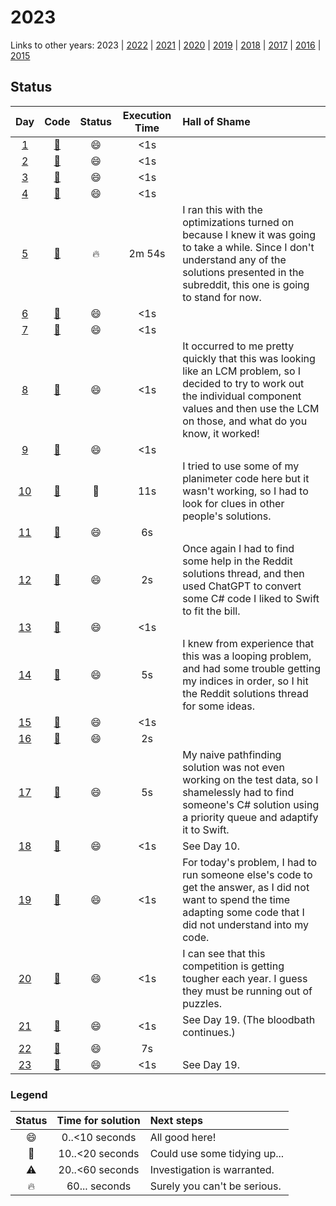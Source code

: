 # 2023

Links to other years: 
2023 | 
[2022](https://github.com/Wave39/AdventOfCode/blob/master/AdventOfCode/Puzzles/2022/README.md) |
[2021](https://github.com/Wave39/AdventOfCode/blob/master/AdventOfCode/Puzzles/2021/README.md) |
[2020](https://github.com/Wave39/AdventOfCode/blob/master/AdventOfCode/Puzzles/2020/README.md) |
[2019](https://github.com/Wave39/AdventOfCode/blob/master/AdventOfCode/Puzzles/2019/README.md) |
[2018](https://github.com/Wave39/AdventOfCode/blob/master/AdventOfCode/Puzzles/2018/README.md) |
[2017](https://github.com/Wave39/AdventOfCode/blob/master/AdventOfCode/Puzzles/2017/README.md) |
[2016](https://github.com/Wave39/AdventOfCode/blob/master/AdventOfCode/Puzzles/2016/README.md) |
[2015](https://github.com/Wave39/AdventOfCode/blob/master/AdventOfCode/Puzzles/2015/README.md)

## Status

| Day | Code | Status | Execution Time | Hall of Shame |
| :---: | :---: | :---: | :---: | :--- |
| [1](https://adventofcode.com/2023/day/1) | [:book:](https://github.com/Wave39/AdventOfCode/blob/master/AdventOfCode/Puzzles/2023/Puzzle_2023_01.swift) | :smile: | <1s |
| [2](https://adventofcode.com/2023/day/2) | [:book:](https://github.com/Wave39/AdventOfCode/blob/master/AdventOfCode/Puzzles/2023/Puzzle_2023_02.swift) | :smile: | <1s |
| [3](https://adventofcode.com/2023/day/3) | [:book:](https://github.com/Wave39/AdventOfCode/blob/master/AdventOfCode/Puzzles/2023/Puzzle_2023_03.swift) | :smile: | <1s |
| [4](https://adventofcode.com/2023/day/4) | [:book:](https://github.com/Wave39/AdventOfCode/blob/master/AdventOfCode/Puzzles/2023/Puzzle_2023_04.swift) | :smile: | <1s |
| [5](https://adventofcode.com/2023/day/5) | [:book:](https://github.com/Wave39/AdventOfCode/blob/master/AdventOfCode/Puzzles/2023/Puzzle_2023_05.swift) | :fire: | 2m 54s | I ran this with the optimizations turned on because I knew it was going to take a while. Since I don't understand any of the solutions presented in the subreddit, this one is going to stand for now. |
| [6](https://adventofcode.com/2023/day/6) | [:book:](https://github.com/Wave39/AdventOfCode/blob/master/AdventOfCode/Puzzles/2023/Puzzle_2023_06.swift) | :smile: | <1s |
| [7](https://adventofcode.com/2023/day/7) | [:book:](https://github.com/Wave39/AdventOfCode/blob/master/AdventOfCode/Puzzles/2023/Puzzle_2023_07.swift) | :smile: | <1s |
| [8](https://adventofcode.com/2023/day/8) | [:book:](https://github.com/Wave39/AdventOfCode/blob/master/AdventOfCode/Puzzles/2023/Puzzle_2023_08.swift) | :smile: | <1s | It occurred to me pretty quickly that this was looking like an LCM problem, so I decided to try to work out the individual component values and then use the LCM on those, and what do you know, it worked! |
| [9](https://adventofcode.com/2023/day/9) | [:book:](https://github.com/Wave39/AdventOfCode/blob/master/AdventOfCode/Puzzles/2023/Puzzle_2023_09.swift) | :smile: | <1s |
| [10](https://adventofcode.com/2023/day/10) | [:book:](https://github.com/Wave39/AdventOfCode/blob/master/AdventOfCode/Puzzles/2023/Puzzle_2023_10.swift) | :eyes: | 11s | I tried to use some of my planimeter code here but it wasn't working, so I had to look for clues in other people's solutions. |
| [11](https://adventofcode.com/2023/day/11) | [:book:](https://github.com/Wave39/AdventOfCode/blob/master/AdventOfCode/Puzzles/2023/Puzzle_2023_11.swift) | :smile: | 6s |
| [12](https://adventofcode.com/2023/day/12) | [:book:](https://github.com/Wave39/AdventOfCode/blob/master/AdventOfCode/Puzzles/2023/Puzzle_2023_12.swift) | :smile: | 2s | Once again I had to find some help in the Reddit solutions thread, and then used ChatGPT to convert some C# code I liked to Swift to fit the bill. |
| [13](https://adventofcode.com/2023/day/13) | [:book:](https://github.com/Wave39/AdventOfCode/blob/master/AdventOfCode/Puzzles/2023/Puzzle_2023_13.swift) | :smile: | <1s |
| [14](https://adventofcode.com/2023/day/14) | [:book:](https://github.com/Wave39/AdventOfCode/blob/master/AdventOfCode/Puzzles/2023/Puzzle_2023_14.swift) | :smile: | 5s | I knew from experience that this was a looping problem, and had some trouble getting my indices in order, so I hit the Reddit solutions thread for some ideas. |
| [15](https://adventofcode.com/2023/day/15) | [:book:](https://github.com/Wave39/AdventOfCode/blob/master/AdventOfCode/Puzzles/2023/Puzzle_2023_15.swift) | :smile: | <1s |
| [16](https://adventofcode.com/2023/day/16) | [:book:](https://github.com/Wave39/AdventOfCode/blob/master/AdventOfCode/Puzzles/2023/Puzzle_2023_16.swift) | :smile: | 2s |
| [17](https://adventofcode.com/2023/day/17) | [:book:](https://github.com/Wave39/AdventOfCode/blob/master/AdventOfCode/Puzzles/2023/Puzzle_2023_17.swift) | :smile: | 5s | My naive pathfinding solution was not even working on the test data, so I shamelessly had to find someone's C# solution using a priority queue and adaptify it to Swift. |
| [18](https://adventofcode.com/2023/day/18) | [:book:](https://github.com/Wave39/AdventOfCode/blob/master/AdventOfCode/Puzzles/2023/Puzzle_2023_18.swift) | :smile: | <1s | See Day 10. |
| [19](https://adventofcode.com/2023/day/19) | [:book:](https://github.com/Wave39/AdventOfCode/blob/master/AdventOfCode/Puzzles/2023/Puzzle_2023_19.swift) | :smile: | <1s | For today's problem, I had to run someone else's code to get the answer, as I did not want to spend the time adapting some code that I did not understand into my code. |
| [20](https://adventofcode.com/2023/day/20) | [:book:](https://github.com/Wave39/AdventOfCode/blob/master/AdventOfCode/Puzzles/2023/Puzzle_2023_20.swift) | :smile: | <1s | I can see that this competition is getting tougher each year. I guess they must be running out of puzzles. |
| [21](https://adventofcode.com/2023/day/21) | [:book:](https://github.com/Wave39/AdventOfCode/blob/master/AdventOfCode/Puzzles/2023/Puzzle_2023_21.swift) | :smile: | <1s | See Day 19. (The bloodbath continues.) |
| [22](https://adventofcode.com/2023/day/22) | [:book:](https://github.com/Wave39/AdventOfCode/blob/master/AdventOfCode/Puzzles/2023/Puzzle_2023_22.swift) | :smile: | 7s |
| [23](https://adventofcode.com/2023/day/23) | [:book:](https://github.com/Wave39/AdventOfCode/blob/master/AdventOfCode/Puzzles/2023/Puzzle_2023_23.swift) | :smile: | <1s | See Day 19. |

### Legend

| Status | Time for solution | Next steps |
| :---: | :---: | :--- |
| :smile: | 0..<10 seconds | All good here! |
| :eyes: | 10..<20 seconds | Could use some tidying up... |
| :warning: | 20..<60 seconds | Investigation is warranted. |
| :fire: | 60... seconds | Surely you can't be serious. |

